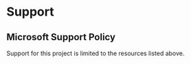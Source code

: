 # Support

## Microsoft Support Policy

Support for this project is limited to the resources listed above.
